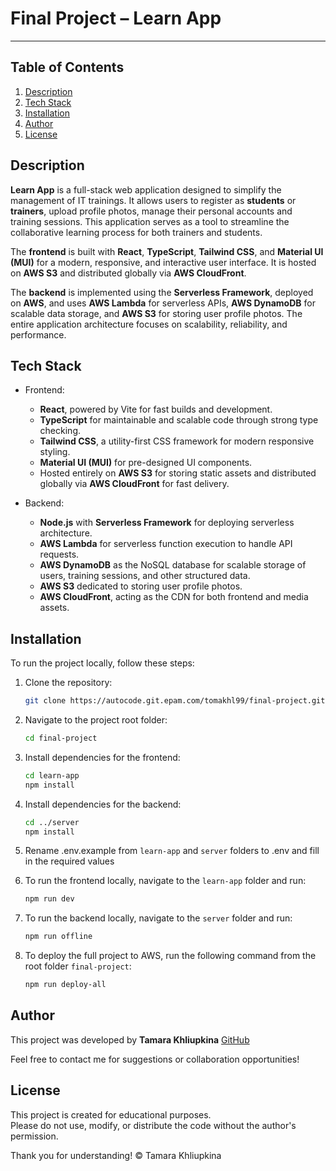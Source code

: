 # Final Project – Learn App

---

## Table of Contents

1. [Description](#description)
2. [Tech Stack](#tech-stack)
3. [Installation](#installation)
4. [Author](#author)
5. [License](#license)

## Description

**Learn App** is a full-stack web application designed to simplify the management of IT trainings. It allows users to register as **students** or **trainers**, upload profile photos, manage their personal accounts and training sessions. This application serves as a tool to streamline the collaborative learning process for both trainers and students.

The **frontend** is built with **React**, **TypeScript**, **Tailwind CSS**, and **Material UI (MUI)** for a modern, responsive, and interactive user interface. It is hosted on **AWS S3** and distributed globally via **AWS CloudFront**.

The **backend** is implemented using the **Serverless Framework**, deployed on **AWS**, and uses **AWS Lambda** for serverless APIs, **AWS DynamoDB** for scalable data storage, and **AWS S3** for storing user profile photos. The entire application architecture focuses on scalability, reliability, and performance.

## Tech Stack

- Frontend:
    - **React**, powered by Vite for fast builds and development.
    - **TypeScript** for maintainable and scalable code through strong type checking.
    - **Tailwind CSS**, a utility-first CSS framework for modern responsive styling.
    - **Material UI (MUI)** for pre-designed UI components.
    - Hosted entirely on **AWS S3** for storing static assets and distributed globally via **AWS CloudFront** for fast delivery.

- Backend:
    - **Node.js** with **Serverless Framework** for deploying serverless architecture.
    - **AWS Lambda** for serverless function execution to handle API requests.
    - **AWS DynamoDB** as the NoSQL database for scalable storage of users, training sessions, and other structured data.
    - **AWS S3** dedicated to storing user profile photos.
    - **AWS CloudFront**, acting as the CDN for both frontend and media assets.

## Installation

To run the project locally, follow these steps:

1. Clone the repository:
    ```bash
    git clone https://autocode.git.epam.com/tomakhl99/final-project.git
    ```
   
2. Navigate to the project root folder:
    ```bash
    cd final-project
    ```
   
3. Install dependencies for the frontend:
    ```bash
    cd learn-app
    npm install
    ```
   
4. Install dependencies for the backend:
    ```bash
    cd ../server
    npm install
    ```
5. Rename .env.example from `learn-app` and `server` folders to .env and fill in the required values

6. To run the frontend locally, navigate to the `learn-app` folder and run:
    ```bash
    npm run dev
    ```
   
7. To run the backend locally, navigate to the `server` folder and run:
    ```bash
    npm run offline
    ```
   
8. To deploy the full project to AWS, run the following command from the root folder `final-project`:
    ```bash
    npm run deploy-all
    ```

## Author
This project was developed by **Tamara Khliupkina**
[GitHub](https://github.com/tomakhlp)

Feel free to contact me for suggestions or collaboration opportunities!

## License
This project is created for educational purposes.  
Please do not use, modify, or distribute the code without the author's permission.

Thank you for understanding!
© Tamara Khliupkina

